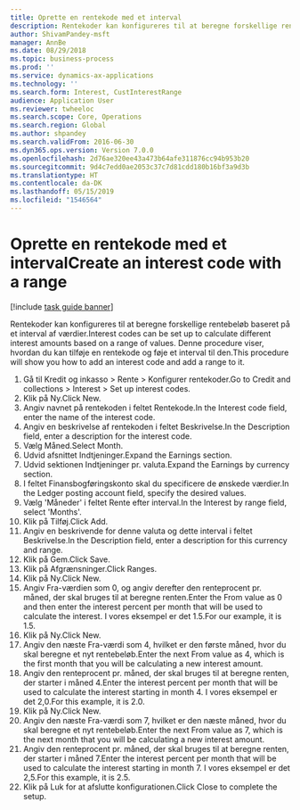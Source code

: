 ```yaml
---
title: Oprette en rentekode med et interval
description: Rentekoder kan konfigureres til at beregne forskellige rentebeløb baseret på et interval af værdier.
author: ShivamPandey-msft
manager: AnnBe
ms.date: 08/29/2018
ms.topic: business-process
ms.prod: ''
ms.service: dynamics-ax-applications
ms.technology: ''
ms.search.form: Interest, CustInterestRange
audience: Application User
ms.reviewer: twheeloc
ms.search.scope: Core, Operations
ms.search.region: Global
ms.author: shpandey
ms.search.validFrom: 2016-06-30
ms.dyn365.ops.version: Version 7.0.0
ms.openlocfilehash: 2d76ae320ee43a473b64afe311876cc94b953b20
ms.sourcegitcommit: 9d4c7edd0ae2053c37c7d81cdd180b16bf3a9d3b
ms.translationtype: HT
ms.contentlocale: da-DK
ms.lasthandoff: 05/15/2019
ms.locfileid: "1546564"
---
```

# <a name="create-an-interest-code-with-a-range"></a><span data-ttu-id="e53da-103">Oprette en rentekode med et interval</span><span class="sxs-lookup"><span data-stu-id="e53da-103">Create an interest code with a range</span></span>

[!include [task guide banner](../../includes/task-guide-banner.md)]

<span data-ttu-id="e53da-104">Rentekoder kan konfigureres til at beregne forskellige rentebeløb baseret på et interval af værdier.</span><span class="sxs-lookup"><span data-stu-id="e53da-104">Interest codes can be set up to calculate different interest amounts based on a range of values.</span></span> <span data-ttu-id="e53da-105">Denne procedure viser, hvordan du kan tilføje en rentekode og føje et interval til den.</span><span class="sxs-lookup"><span data-stu-id="e53da-105">This procedure will show you how to add an interest code and add a range to it.</span></span>

1. <span data-ttu-id="e53da-106">Gå til Kredit og inkasso > Rente > Konfigurer rentekoder.</span><span class="sxs-lookup"><span data-stu-id="e53da-106">Go to Credit and collections > Interest > Set up interest codes.</span></span>
2. <span data-ttu-id="e53da-107">Klik på Ny.</span><span class="sxs-lookup"><span data-stu-id="e53da-107">Click New.</span></span>
3. <span data-ttu-id="e53da-108">Angiv navnet på rentekoden i feltet Rentekode.</span><span class="sxs-lookup"><span data-stu-id="e53da-108">In the Interest code field, enter the name of the interest code.</span></span>
4. <span data-ttu-id="e53da-109">Angiv en beskrivelse af rentekoden i feltet Beskrivelse.</span><span class="sxs-lookup"><span data-stu-id="e53da-109">In the Description field, enter a description for the interest code.</span></span>
5. <span data-ttu-id="e53da-110">Vælg Måned.</span><span class="sxs-lookup"><span data-stu-id="e53da-110">Select Month.</span></span>
6. <span data-ttu-id="e53da-111">Udvid afsnittet Indtjeninger.</span><span class="sxs-lookup"><span data-stu-id="e53da-111">Expand the Earnings section.</span></span>
7. <span data-ttu-id="e53da-112">Udvid sektionen Indtjeninger pr. valuta.</span><span class="sxs-lookup"><span data-stu-id="e53da-112">Expand the Earnings by currency section.</span></span>
8. <span data-ttu-id="e53da-113">I feltet Finansbogføringskonto skal du specificere de ønskede værdier.</span><span class="sxs-lookup"><span data-stu-id="e53da-113">In the Ledger posting account field, specify the desired values.</span></span>
9. <span data-ttu-id="e53da-114">Vælg 'Måneder' i feltet Rente efter interval.</span><span class="sxs-lookup"><span data-stu-id="e53da-114">In the Interest by range field, select 'Months'.</span></span>
10. <span data-ttu-id="e53da-115">Klik på Tilføj.</span><span class="sxs-lookup"><span data-stu-id="e53da-115">Click Add.</span></span>
11. <span data-ttu-id="e53da-116">Angiv en beskrivende for denne valuta og dette interval i feltet Beskrivelse.</span><span class="sxs-lookup"><span data-stu-id="e53da-116">In the Description field, enter a description for this currency and range.</span></span>
12. <span data-ttu-id="e53da-117">Klik på Gem.</span><span class="sxs-lookup"><span data-stu-id="e53da-117">Click Save.</span></span>
13. <span data-ttu-id="e53da-118">Klik på Afgrænsninger.</span><span class="sxs-lookup"><span data-stu-id="e53da-118">Click Ranges.</span></span>
14. <span data-ttu-id="e53da-119">Klik på Ny.</span><span class="sxs-lookup"><span data-stu-id="e53da-119">Click New.</span></span>
15. <span data-ttu-id="e53da-120">Angiv Fra-værdien som 0, og angiv derefter den renteprocent pr. måned, der skal bruges til at beregne renten.</span><span class="sxs-lookup"><span data-stu-id="e53da-120">Enter the From value as 0 and then enter the interest percent per month that will be used to calculate the interest.</span></span> <span data-ttu-id="e53da-121">I vores eksempel er det 1.5.</span><span class="sxs-lookup"><span data-stu-id="e53da-121">For our example, it is 1.5.</span></span>
16. <span data-ttu-id="e53da-122">Klik på Ny.</span><span class="sxs-lookup"><span data-stu-id="e53da-122">Click New.</span></span>
17. <span data-ttu-id="e53da-123">Angiv den næste Fra-værdi som 4, hvilket er den første måned, hvor du skal beregne et nyt rentebeløb.</span><span class="sxs-lookup"><span data-stu-id="e53da-123">Enter the next From value as 4, which is the first month that you will be calculating a new interest amount.</span></span>
18. <span data-ttu-id="e53da-124">Angiv den renteprocent pr. måned, der skal bruges til at beregne renten, der starter i måned 4.</span><span class="sxs-lookup"><span data-stu-id="e53da-124">Enter the interest percent per month that will be used to calculate the interest starting in month 4.</span></span> <span data-ttu-id="e53da-125">I vores eksempel er det 2,0.</span><span class="sxs-lookup"><span data-stu-id="e53da-125">For this example, it is 2.0.</span></span>
19. <span data-ttu-id="e53da-126">Klik på Ny.</span><span class="sxs-lookup"><span data-stu-id="e53da-126">Click New.</span></span>
20. <span data-ttu-id="e53da-127">Angiv den næste Fra-værdi som 7, hvilket er den næste måned, hvor du skal beregne et nyt rentebeløb.</span><span class="sxs-lookup"><span data-stu-id="e53da-127">Enter the next From value as 7, which is the next month that you will be calculating a new interest amount.</span></span>
21. <span data-ttu-id="e53da-128">Angiv den renteprocent pr. måned, der skal bruges til at beregne renten, der starter i måned 7.</span><span class="sxs-lookup"><span data-stu-id="e53da-128">Enter the interest percent per month that will be used to calculate the interest starting in month 7.</span></span> <span data-ttu-id="e53da-129">I vores eksempel er det 2,5.</span><span class="sxs-lookup"><span data-stu-id="e53da-129">For this example, it is 2.5.</span></span>
22. <span data-ttu-id="e53da-130">Klik på Luk for at afslutte konfigurationen.</span><span class="sxs-lookup"><span data-stu-id="e53da-130">Click Close to complete the setup.</span></span>

